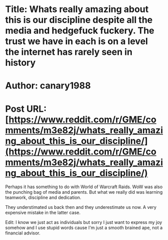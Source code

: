 # Title: Whats really amazing about this is our discipline despite all the media and hedgefuck fuckery. The trust we have in each is on a level the internet has rarely seen in history
# Author: canary1988
# Post URL: [https://www.reddit.com/r/GME/comments/m3e82j/whats_really_amazing_about_this_is_our_discipline/](https://www.reddit.com/r/GME/comments/m3e82j/whats_really_amazing_about_this_is_our_discipline/)


Perhaps it has something to do with World of Warcraft Raids. WoW was also the punching bag of media and parents. But what we really did was learning teamwork, discipline and dedication.

They understimated us back then and they underestimate us now. A very expensive mistake in the latter case.

Edit: I know we just act as individuals but sorry I just want to express my joy somehow and I use stupid words cause I'm just a smooth brained ape, not a financial advisor.